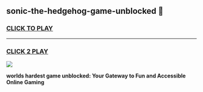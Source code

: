 
## sonic-the-hedgehog-game-unblocked 👋
<h3>
<a href="https://premium.freeplayer.one?title=sonic-the-hedgehog-game-unblocked&ref=14F">CLICK TO PLAY</a></h3>
<hr>

<h3>
<a href="https://premium.freeplayer.one?title=sonic-the-hedgehog-game-unblocked&ref=14F">CLICK 2 PLAY</a>
  
</h3>

<a href="https://premium.freeplayer.one?title=sonic-the-hedgehog-game-unblocked&ref=12F/"><img src="https://clearcache.store/games.png"></a>


**worlds hardest game unblocked: Your Gateway to Fun and Accessible Online Gaming**
